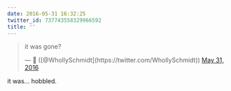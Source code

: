 ```yaml
---
date: 2016-05-31 16:32:25
twitter_id: 737743558329966592
title: ''
---
```


<blockquote class="twitter-tweet"><p lang="en" dir="ltr">it was gone?</p>&mdash; 🤧 ([@WhollySchmidt](https://twitter.com/WhollySchmidt)) <a href="https://twitter.com/WhollySchmidt/status/737743421025193984?ref_src=twsrc%5Etfw">May 31, 2016</a></blockquote>
<script async src="https://platform.twitter.com/widgets.js" charset="utf-8"></script>

it was... hobbled.
